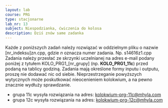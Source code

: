 ```yaml
---
layout: lab
course: PRG
type: stacjonarne
lab_nr: 13
subject: Niespodzianka, ćwiczenia do kolosa
description: Dziś znów same zadanka
---
```

Każde z poniższych zadań należy rozwiązać w oddzielnym pliku o nazwie [nr_indeksu]z*n*.cpp, gdzie *n* oznacza numer zadania. Np. s14616z1.cpp
Zadania należy przesłać ze skrzynki uczelnianej na adres e-mail podany poniżej z tytułem KOLO_PRG1_[nr_grupy] (np. **KOLO_PRG1_11c**) przed podaną na tablicy godziną. Zadania mają określone formy inputu i outputu, proszę nie dodawać nic od siebie.
Nieprzestrzeganie powyższych wytycznych może poskutkować nieocenieniem kolokwium, a na pewno znacznie wydłuży sprawdzanie.

- grupa 11c wysyła rozwiązania na adres: [kolokwium-prg-11c@mhyla.com](mailto:kolokwium-prg-11c@mhyla.com)
- grupa 12c wysyła rozwiązania na adres: [kolokwium-prg-12c@mhyla.com](mailto:kolokwium-prg-12c@mhyla.com)